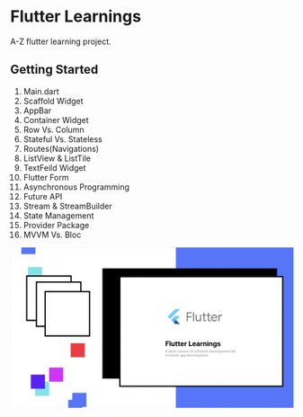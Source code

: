 # Flutter Learnings

A-Z flutter learning project.

## Getting Started

1. Main.dart
2. Scaffold Widget
3. AppBar
4. Container Widget
5. Row Vs. Column
6. Stateful Vs. Stateless
7. Routes(Navigations)
8. ListView & ListTile
9. TextFeild Widget
10. Flutter Form
11. Asynchronous Programming
12. Future API
13. Stream & StreamBuilder
14. State Management
15. Provider Package
16. MVVM Vs. Bloc

![flutter](./assets/images/flutter.png)
